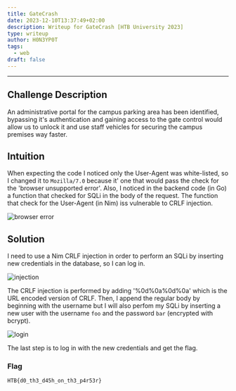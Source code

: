 ```yaml
---
title: GateCrash
date: 2023-12-10T13:37:49+02:00
description: Writeup for GateCrash [HTB University 2023]
type: writeup
author: H0N3YP0T
tags:
  - web
draft: false
---
```

___

## Challenge Description

An administrative portal for the campus parking area has been identified, bypassing it's authentication and gaining access to the gate control would allow us to unlock it and use staff vehicles for securing the campus premises way faster.

## Intuition

When expecting the code I noticed only the User-Agent was white-listed, so I changed it to `Mozilla/7.0` because it' one that would pass the check for the 'browser unsupported error'.
Also, I noticed in the backend code (in Go) a function that checked for SQLi in the body of the request. The function that check for the User-Agent (in Nim) iss vulnerable to CRLF injection.

![browser error](/images/HTB_University_2023/browser.png)

## Solution

I need to use a Nim CRLF injection in order to perform an SQLi by inserting new credentials in the database, so I can log in.

![injection](/images/HTB_University_2023/inject.png)

The CRLF injection is performed by adding '%0d%0a%0d%0a' which is the URL encoded version of CRLF. Then, I append the regular body by beginning with the username
but I will also perfom my SQLi by inserting a new user with the username `foo` and the password `bar` (encrypted with bcrypt).

![login](/images/HTB_University_2023/flag.png)

The last step is to log in with the new credentials and get the flag.



### Flag

`HTB{d0_th3_d45h_on_th3_p4r53r}`


